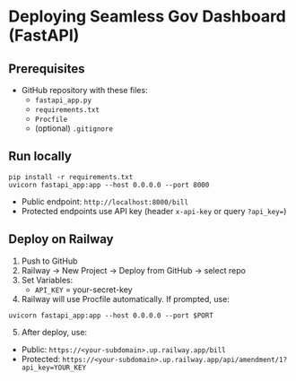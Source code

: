 # Deploying Seamless Gov Dashboard (FastAPI)

## Prerequisites
- GitHub repository with these files:
  - `fastapi_app.py`
  - `requirements.txt`
  - `Procfile`
  - (optional) `.gitignore`

## Run locally
```
pip install -r requirements.txt
uvicorn fastapi_app:app --host 0.0.0.0 --port 8000
```
- Public endpoint: `http://localhost:8000/bill`
- Protected endpoints use API key (header `x-api-key` or query `?api_key=`)

## Deploy on Railway
1. Push to GitHub
2. Railway → New Project → Deploy from GitHub → select repo
3. Set Variables:
   - `API_KEY` = your-secret-key
4. Railway will use Procfile automatically. If prompted, use:
```
uvicorn fastapi_app:app --host 0.0.0.0 --port $PORT
```
5. After deploy, use:
- Public: `https://<your-subdomain>.up.railway.app/bill`
- Protected: `https://<your-subdomain>.up.railway.app/api/amendment/1?api_key=YOUR_KEY`
